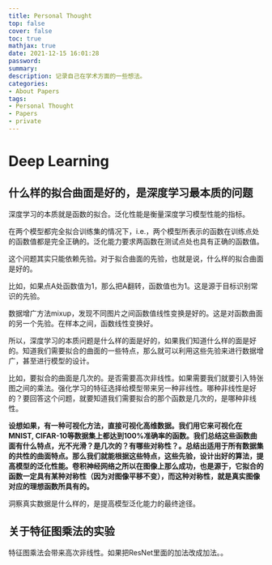 ```yaml
---
title: Personal Thought
top: false
cover: false
toc: true
mathjax: true
date: 2021-12-15 16:01:28
password:
summary:
description: 记录自己在学术方面的一些想法。
categories:
- About Papers
tags:
- Personal Thought
- Papers
- private
---
```




# Deep Learning

## 什么样的拟合曲面是好的，是深度学习最本质的问题

深度学习的本质就是函数的拟合。泛化性能是衡量深度学习模型性能的指标。

在两个模型都完全拟合训练集的情况下，i.e.，两个模型所表示的函数在训练点处的函数值都是完全正确的。泛化能力要求两函数在测试点处也具有正确的函数值。

这个问题其实只能依赖先验。对于拟合曲面的先验，也就是说，什么样的拟合曲面是好的。

比如，如果点A处函数值为1，那么把A翻转，函数值也为1。这是源于目标识别常识的先验。

数据增广方法mixup，发现不同图片之间函数值线性变换是好的。这是对函数曲面的另一个先验。在样本之间，函数线性变换好。

所以，深度学习的本质问题是什么样的面是好的，如果我们知道什么样的面是好的。知道我们需要拟合的曲面的一些特点，那么就可以利用这些先验来进行数据增广，甚至进行模型的设计。

比如，要拟合的曲面是几次的。是否需要高次非线性。如果需要我们就要引入特张图之间的乘法。强化学习的特征选择给模型带来另一种非线性。哪种非线性是好的？要回答这个问题，就要知道我们需要拟合的那个函数是几次的，是哪种非线性。

**设想如果，有一种可视化方法，直接可视化高维数据。我们用它来可视化在MNIST, CIFAR-10等数据集上都达到100%准确率的函数。我们总结这些函数曲面有什么特点，光不光滑？是几次的？有哪些对称性？。总结出适用于所有数据集的共性的曲面特点。那么我们就能根据这些特点，这些先验，设计出好的算法，提高模型的泛化性能。卷积神经网络之所以在图像上那么成功，也是源于，它拟合的函数一定具有某种对称性（因为对图像平移不变），而这种对称性，就是真实图像对应的理想函数所具有的。**

洞察真实数据是什么样的，是提高模型泛化能力的最终途径。



## 关于特征图乘法的实验

特征图乘法会带来高次非线性。如果把ResNet里面的加法改成加法。。
